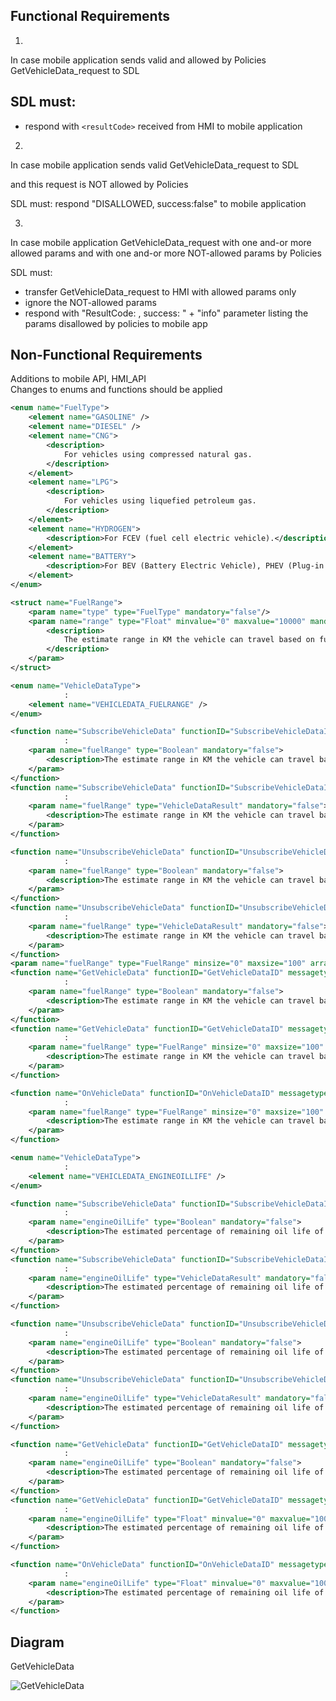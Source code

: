 ## Functional Requirements

1.
In case mobile application sends valid and allowed by Policies GetVehicleData_request to SDL

SDL must: 
- 
- respond with `<resultCode>` received from HMI to mobile application

2.
In case mobile application sends valid GetVehicleData_request to SDL

and this request is NOT allowed by Policies

SDL must:
respond "DISALLOWED, success:false" to mobile application

3. 

In case mobile application GetVehicleData_request with one and-or more allowed params and with one and-or more NOT-allowed params by Policies  

SDL must:  
- transfer GetVehicleData_request to HMI with allowed params only  
- ignore the NOT-allowed params  
- respond with "ResultCode: <applicable-result-code>, success: <applicable flag>" + "info" parameter listing the params disallowed by policies to mobile app


## Non-Functional Requirements
Additions to mobile API, HMI_API  
Changes to enums and functions should be applied

```xml
<enum name="FuelType">
    <element name="GASOLINE" />
    <element name="DIESEL" />
    <element name="CNG">
        <description>
            For vehicles using compressed natural gas.
        </description>
    </element>
    <element name="LPG">
        <description>
            For vehicles using liquefied petroleum gas.
        </description>
    </element>
    <element name="HYDROGEN">
        <description>For FCEV (fuel cell electric vehicle).</description>
    </element>
    <element name="BATTERY">
        <description>For BEV (Battery Electric Vehicle), PHEV (Plug-in Hybrid Electric Vehicle), solar vehicles and other vehicles which run on a battery.</description>
    </element>
</enum>

<struct name="FuelRange">
    <param name="type" type="FuelType" mandatory="false"/>
    <param name="range" type="Float" minvalue="0" maxvalue="10000" mandatory="false">
        <description>
            The estimate range in KM the vehicle can travel based on fuel level and consumption.
        </description>
    </param>
</struct>

<enum name="VehicleDataType">
            :
    <element name="VEHICLEDATA_FUELRANGE" />
</enum>

<function name="SubscribeVehicleData" functionID="SubscribeVehicleDataID" messagetype="request">
            :
    <param name="fuelRange" type="Boolean" mandatory="false">
        <description>The estimate range in KM the vehicle can travel based on fuel level and consumption</description>
    </param>
</function>
<function name="SubscribeVehicleData" functionID="SubscribeVehicleDataID" messagetype="response">
            :
    <param name="fuelRange" type="VehicleDataResult" mandatory="false">
        <description>The estimate range in KM the vehicle can travel based on fuel level and consumption</description>
    </param>
</function>

<function name="UnsubscribeVehicleData" functionID="UnsubscribeVehicleDataID" messagetype="request">
            :
    <param name="fuelRange" type="Boolean" mandatory="false">
        <description>The estimate range in KM the vehicle can travel based on fuel level and consumption</description>
    </param>
</function>
<function name="UnsubscribeVehicleData" functionID="UnsubscribeVehicleDataID" messagetype="response">
            :
    <param name="fuelRange" type="VehicleDataResult" mandatory="false">
        <description>The estimate range in KM the vehicle can travel based on fuel level and consumption</description>
    </param>
</function>
<param name="fuelRange" type="FuelRange" minsize="0" maxsize="100" array="true" mandatory="false">
<function name="GetVehicleData" functionID="GetVehicleDataID" messagetype="request">
            :
    <param name="fuelRange" type="Boolean" mandatory="false">
        <description>The estimate range in KM the vehicle can travel based on fuel level and consumption</description>
    </param>
</function>
<function name="GetVehicleData" functionID="GetVehicleDataID" messagetype="response">
            :
    <param name="fuelRange" type="FuelRange" minsize="0" maxsize="100" array="true" mandatory="false">
        <description>The estimate range in KM the vehicle can travel based on fuel level and consumption</description>
    </param>
</function>

<function name="OnVehicleData" functionID="OnVehicleDataID" messagetype="notification">
            :
    <param name="fuelRange" type="FuelRange" minsize="0" maxsize="100" array="true" mandatory="false">
        <description>The estimate range in KM the vehicle can travel based on fuel level and consumption</description>
    </param>
</function>
```
```xml
<enum name="VehicleDataType">
            :
    <element name="VEHICLEDATA_ENGINEOILLIFE" />
</enum>

<function name="SubscribeVehicleData" functionID="SubscribeVehicleDataID" messagetype="request">
            :
    <param name="engineOilLife" type="Boolean" mandatory="false">
        <description>The estimated percentage of remaining oil life of the engine.</description>
    </param>
</function>
<function name="SubscribeVehicleData" functionID="SubscribeVehicleDataID" messagetype="response">
            :
    <param name="engineOilLife" type="VehicleDataResult" mandatory="false">
        <description>The estimated percentage of remaining oil life of the engine.</description>
    </param>
</function>

<function name="UnsubscribeVehicleData" functionID="UnsubscribeVehicleDataID" messagetype="request">
            :
    <param name="engineOilLife" type="Boolean" mandatory="false">
        <description>The estimated percentage of remaining oil life of the engine.</description>
    </param>
</function>
<function name="UnsubscribeVehicleData" functionID="UnsubscribeVehicleDataID" messagetype="response">
            :
    <param name="engineOilLife" type="VehicleDataResult" mandatory="false">
        <description>The estimated percentage of remaining oil life of the engine.</description>
    </param>
</function>

<function name="GetVehicleData" functionID="GetVehicleDataID" messagetype="request">
            :
	<param name="engineOilLife" type="Boolean" mandatory="false">
        <description>The estimated percentage of remaining oil life of the engine.</description>
    </param>
</function>
<function name="GetVehicleData" functionID="GetVehicleDataID" messagetype="response">
            :
    <param name="engineOilLife" type="Float" minvalue="0" maxvalue="100" mandatory="false">
        <description>The estimated percentage of remaining oil life of the engine.</description>
    </param>
</function>

<function name="OnVehicleData" functionID="OnVehicleDataID" messagetype="notification">
            :
    <param name="engineOilLife" type="Float" minvalue="0" maxvalue="100" mandatory="false">
        <description>The estimated percentage of remaining oil life of the engine.</description>
    </param>
</function>
```


## Diagram

GetVehicleData

![GetVehicleData](https://github.com/smartdevicelink/sdl_requirements/blob/GetVehicleData/detailed_docs/accessories/GetVehicleData.png)
